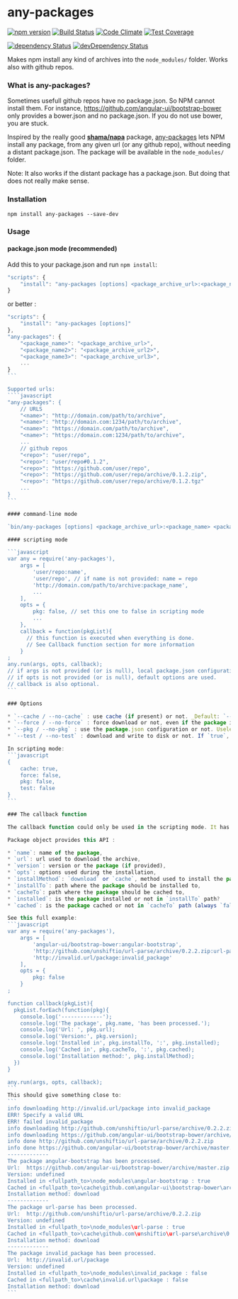 any-packages
============
[![npm version](https://badge.fury.io/js/any-packages.svg)](http://badge.fury.io/js/any-packages)
[![Build Status](http://img.shields.io/travis/msieurtoph/any-packages.svg)](https://travis-ci.org/msieurtoph/any-packages) [![Code Climate](https://codeclimate.com/github/msieurtoph/any-packages/badges/gpa.svg)](https://codeclimate.com/github/msieurtoph/any-packages) [![Test Coverage](https://codeclimate.com/github/msieurtoph/any-packages/badges/coverage.svg)](https://codeclimate.com/github/msieurtoph/any-packages)

[![dependency Status](http://img.shields.io/david/msieurtoph/any-packages.svg?style=flat)](https://david-dm.org/msieurtoph/any-packages#info=dependencies) [![devDependency Status](http://img.shields.io/david/dev/msieurtoph/any-packages.svg?style=flat)](https://david-dm.org/msieurtoph/any-packages#info=devDependencies)



Makes npm install any kind of archives into the `node_modules/` folder. Works also with github repos.

### What is any-packages?

Sometimes usefull github repos have no package.json. So NPM cannot install them.
For instance, https://github.com/angular-ui/bootstrap-bower only provides a bower.json and no package.json. If you do not use bower, you are stuck.

Inspired by the really good **[shama/napa](https://github.com/shama/napa)** package, [any-packages](https://github.com/msieurtoph/any-packages) lets NPM install any package, from any given url (or any github  repo), without needing a distant package.json. The package will be available in the `node_modules/` folder.

Note: It also works if the distant package has a package.json. But doing that does not really make sense.

### Installation

`npm install any-packages --save-dev`

### Usage

#### package.json mode (recommended)

Add this to your package.json and run `npm install`:
```javascript
"scripts": {
    "install": "any-packages [options] <package_archive_url>:<package_name> <package_archive_url2>:<package_name2> [...]"
}
```
or better :
````javascript
"scripts": {
    "install": "any-packages [options]"
},
"any-packages": {
    "<package_name>": "<package_archive_url>",
    "<package_name2>": "<package_archive_url2>",
    "<package_name3>": "<package_archive_url3>",
    ...
}
```

Supported urls:
````javascript
"any-packages": {
    // URLS
    "<name>": "http://domain.com/path/to/archive",
    "<name>": "http://domain.com:1234/path/to/archive",
    "<name>": "https://domain.com/path/to/archive",
    "<name>": "https://domain.com:1234/path/to/archive",
    ...
    // github repos
    "<repo>": "user/repo",
    "<repo>": "user/repo#0.1.2",
    "<repo>": "https://github.com/user/repo",
    "<repo>": "https://github.com/user/repo/archive/0.1.2.zip",
    "<repo>": "https://github.com/user/repo/archive/0.1.2.tgz"
    ...
}
```

#### command-line mode

`bin/any-packages [options] <package_archive_url>:<package_name> <package_archive_url2>:<package_name2> ...`

#### scripting mode

```javascript
var any = require('any-packages'),
    args = [
        'user/repo:name',
        'user/repo', // if name is not provided: name = repo
        'http://domain.com/path/to/archive:package_name',
        ...
    ],
    opts = {
        pkg: false, // set this one to false in scripting mode
        ...
    },
    callback = function(pkgList){
      // this function is executed when everything is done.
      // See Callback function section for more information
    }
;
any.run(args, opts, callback);
// if args is not provided (or is null), local package.json configuration will be used.
// if opts is not provided (or is null), default options are used.
// callback is also optional.
```

### Options

* `--cache / --no-cache` : use cache (if present) or not. _Default: `--cache / true`_
* `--force / --no-force` : force download or not, even if the package is already present in cache. _Default: `--no-force / false`_
* `--pkg / --no-pkg` : use the package.json configuration or not. Useless in package.json usage, but usefull in scripting mode or in command-line. If `false`, the `any-packages` property of the package.json is ignored and only the passed arguments will be used. _Default: `--pkg / true`_
* `--test / --no-test` : download and write to disk or not. If `true`, it by-pass the real download phase, processing only outputs. _Default: `--no-test / false`_

In scripting mode:
```javascript
{
    cache: true,
    force: false,
    pkg: false,
    test: false
}
```

### The callback function

The callback function could only be used in the scripting mode. It has only one parameter : an array of Package objects.

Package object provides this API :

* `name`: name of the package,
* `url`: url used to download the archive,
* `version`: version or the package (if provided),
* `opts`: options used during the installation,
* `installMethod`: `download` or `cache`, method used to install the package,
* `installTo`: path where the package should be installed to,
* `cacheTo`: path where the package should be cached to,
* `installed`: is the package installed or not in `installTo` path?
* `cached`: is the package cached or not in `cacheTo` path (always `false` if `opts.cache=false`)?

See this full example:
```javascript
var any = require('any-packages'),
    args = [
        'angular-ui/bootstrap-bower:angular-bootstrap',
        'http://github.com/unshiftio/url-parse/archive/0.2.2.zip:url-parse',
        'http://invalid.url/package:invalid_package'
    ],
    opts = {
        pkg: false
    }
;

function callback(pkgList){
  pkgList.forEach(function(pkg){
    console.log('-------------');
    console.log('The package', pkg.name, 'has been processed.');
    console.log('Url: ', pkg.url);
    console.log('Version:', pkg.version);
    console.log('Installed in', pkg.installTo, ':', pkg.installed);
    console.log('Cached in', pkg.cacheTo, ':', pkg.cached);
    console.log('Installation method:', pkg.installMethod);
  })
}

any.run(args, opts, callback);
```
This should give something close to:
```
info downloading http://invalid.url/package into invalid_package
ERR! Specify a valid URL
ERR! failed invalid_package
info downloading http://github.com/unshiftio/url-parse/archive/0.2.2.zip into url-parse
info downloading https://github.com/angular-ui/bootstrap-bower/archive/master.zip into angular-bootstrap
info done http://github.com/unshiftio/url-parse/archive/0.2.2.zip
info done https://github.com/angular-ui/bootstrap-bower/archive/master.zip
-------------
The package angular-bootstrap has been processed.
Url:  https://github.com/angular-ui/bootstrap-bower/archive/master.zip
Version: undefined
Installed in <fullpath_to>\node_modules\angular-bootstrap : true
Cached in <fullpath_to>\cache\github.com\angular-ui\bootstrap-bower\archive\master.zip : true
Installation method: download
-------------
The package url-parse has been processed.
Url:  http://github.com/unshiftio/url-parse/archive/0.2.2.zip
Version: undefined
Installed in <fullpath_to>\node_modules\url-parse : true
Cached in <fullpath_to>\cache\github.com\unshiftio\url-parse\archive\0.2.2.zip : true
Installation method: download
-------------
The package invalid_package has been processed.
Url:  http://invalid.url/package
Version: undefined
Installed in <fullpath_to>\node_modules\invalid_package : false
Cached in <fullpath_to>\cache\invalid.url\package : false
Installation method: download
```
